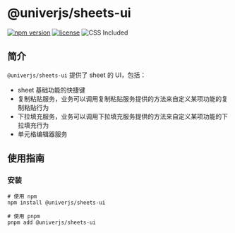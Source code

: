 # @univerjs/sheets-ui

[![npm version](https://img.shields.io/npm/v/@univerjs/sheets-ui)](https://npmjs.org/package/@univerjs/sheets-ui)
[![license](https://img.shields.io/npm/l/@univerjs/sheets-ui)](https://img.shields.io/npm/l/@univerjs/sheets-ui)
![CSS Included](https://img.shields.io/badge/CSS_Included-blue?logo=CSS3)

## 简介

`@univerjs/sheets-ui` 提供了 sheet 的 UI，包括：

* sheet 基础功能的快捷键
* 复制粘贴服务，业务可以调用复制粘贴服务提供的方法来自定义某项功能的复制粘贴行为
* 下拉填充服务，业务可以调用下拉填充服务提供的方法来自定义某项功能的下拉填充行为
* 单元格编辑器服务

## 使用指南

### 安装

```shell
# 使用 npm
npm install @univerjs/sheets-ui

# 使用 pnpm
pnpm add @univerjs/sheets-ui
```
